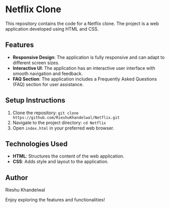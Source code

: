 # Netflix Clone

This repository contains the code for a Netflix clone. The project is a web application developed using HTML and CSS.

## Features

- **Responsive Design**: The application is fully responsive and can adapt to different screen sizes.
- **Interactive UI**: The application has an interactive user interface with smooth navigation and feedback.
- **FAQ Section**: The application includes a Frequently Asked Questions (FAQ) section for user assistance.

## Setup Instructions

1. Clone the repository: `git clone https://github.com/RieshuKhandelwal/Netflix.git`
2. Navigate to the project directory: `cd Netflix`
3. Open `index.html` in your preferred web browser.

## Technologies Used

- **HTML**: Structures the content of the web application.
- **CSS**: Adds style and layout to the application.

## Author

Rieshu Khandelwal

Enjoy exploring the features and functionalities!

